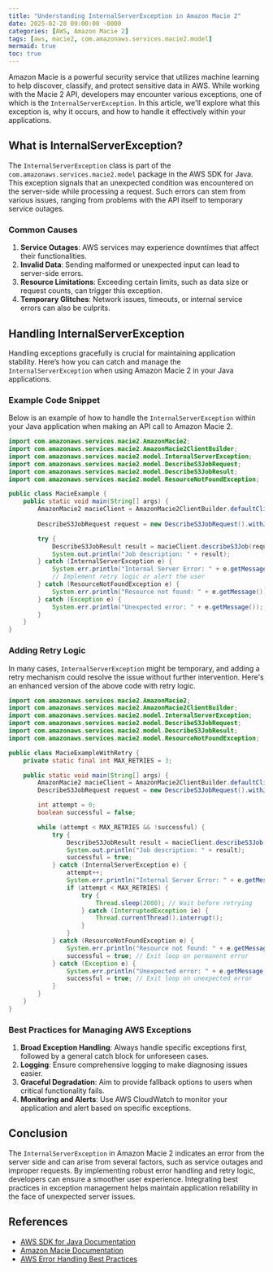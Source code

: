 ```yaml
---
title: "Understanding InternalServerException in Amazon Macie 2"
date: 2025-02-28 09:00:00 -0000
categories: [AWS, Amazon Macie 2]
tags: [aws, macie2, com.amazonaws.services.macie2.model]
mermaid: true
toc: true
---
```



Amazon Macie is a powerful security service that utilizes machine learning to help discover, classify, and protect sensitive data in AWS. While working with the Macie 2 API, developers may encounter various exceptions, one of which is the `InternalServerException`. In this article, we'll explore what this exception is, why it occurs, and how to handle it effectively within your applications.

## What is InternalServerException?

The `InternalServerException` class is part of the `com.amazonaws.services.macie2.model` package in the AWS SDK for Java. This exception signals that an unexpected condition was encountered on the server-side while processing a request. Such errors can stem from various issues, ranging from problems with the API itself to temporary service outages.

### Common Causes

1. **Service Outages**: AWS services may experience downtimes that affect their functionalities.
2. **Invalid Data**: Sending malformed or unexpected input can lead to server-side errors.
3. **Resource Limitations**: Exceeding certain limits, such as data size or request counts, can trigger this exception.
4. **Temporary Glitches**: Network issues, timeouts, or internal service errors can also be culprits.

## Handling InternalServerException

Handling exceptions gracefully is crucial for maintaining application stability. Here’s how you can catch and manage the `InternalServerException` when using Amazon Macie 2 in your Java applications.

### Example Code Snippet

Below is an example of how to handle the `InternalServerException` within your Java application when making an API call to Amazon Macie 2.

```java
import com.amazonaws.services.macie2.AmazonMacie2;
import com.amazonaws.services.macie2.AmazonMacie2ClientBuilder;
import com.amazonaws.services.macie2.model.InternalServerException;
import com.amazonaws.services.macie2.model.DescribeS3JobRequest;
import com.amazonaws.services.macie2.model.DescribeS3JobResult;
import com.amazonaws.services.macie2.model.ResourceNotFoundException;

public class MacieExample {
    public static void main(String[] args) {
        AmazonMacie2 macieClient = AmazonMacie2ClientBuilder.defaultClient();
        
        DescribeS3JobRequest request = new DescribeS3JobRequest().withJobId("example-job-id");

        try {
            DescribeS3JobResult result = macieClient.describeS3Job(request);
            System.out.println("Job description: " + result);
        } catch (InternalServerException e) {
            System.err.println("Internal Server Error: " + e.getMessage());
            // Implement retry logic or alert the user
        } catch (ResourceNotFoundException e) {
            System.err.println("Resource not found: " + e.getMessage());
        } catch (Exception e) {
            System.err.println("Unexpected error: " + e.getMessage());
        }
    }
}
```

### Adding Retry Logic

In many cases, `InternalServerException` might be temporary, and adding a retry mechanism could resolve the issue without further intervention. Here's an enhanced version of the above code with retry logic.

```java
import com.amazonaws.services.macie2.AmazonMacie2;
import com.amazonaws.services.macie2.AmazonMacie2ClientBuilder;
import com.amazonaws.services.macie2.model.InternalServerException;
import com.amazonaws.services.macie2.model.DescribeS3JobRequest;
import com.amazonaws.services.macie2.model.DescribeS3JobResult;
import com.amazonaws.services.macie2.model.ResourceNotFoundException;

public class MacieExampleWithRetry {
    private static final int MAX_RETRIES = 3;

    public static void main(String[] args) {
        AmazonMacie2 macieClient = AmazonMacie2ClientBuilder.defaultClient();
        DescribeS3JobRequest request = new DescribeS3JobRequest().withJobId("example-job-id");

        int attempt = 0;
        boolean successful = false;

        while (attempt < MAX_RETRIES && !successful) {
            try {
                DescribeS3JobResult result = macieClient.describeS3Job(request);
                System.out.println("Job description: " + result);
                successful = true;
            } catch (InternalServerException e) {
                attempt++;
                System.err.println("Internal Server Error: " + e.getMessage() + ". Retry attempt " + attempt);
                if (attempt < MAX_RETRIES) {
                    try {
                        Thread.sleep(2000); // Wait before retrying
                    } catch (InterruptedException ie) {
                        Thread.currentThread().interrupt();
                    }
                }
            } catch (ResourceNotFoundException e) {
                System.err.println("Resource not found: " + e.getMessage());
                successful = true; // Exit loop on permanent error
            } catch (Exception e) {
                System.err.println("Unexpected error: " + e.getMessage());
                successful = true; // Exit loop on unexpected error
            }
        }
    }
}
```

### Best Practices for Managing AWS Exceptions

1. **Broad Exception Handling**: Always handle specific exceptions first, followed by a general catch block for unforeseen cases.
2. **Logging**: Ensure comprehensive logging to make diagnosing issues easier.
3. **Graceful Degradation**: Aim to provide fallback options to users when critical functionality fails.
4. **Monitoring and Alerts**: Use AWS CloudWatch to monitor your application and alert based on specific exceptions.

## Conclusion

The `InternalServerException` in Amazon Macie 2 indicates an error from the server side and can arise from several factors, such as service outages and improper requests. By implementing robust error handling and retry logic, developers can ensure a smoother user experience. Integrating best practices in exception management helps maintain application reliability in the face of unexpected server issues.

## References

- [AWS SDK for Java Documentation](https://docs.aws.amazon.com/sdk-for-java/latest/developer-guide/home.html)
- [Amazon Macie Documentation](https://docs.aws.amazon.com/macie/latest/userguide/what-is-macie.html)
- [AWS Error Handling Best Practices](https://aws.amazon.com/blogs/aws/using-dynamodb-to-manage-error-handling-in-your-application/)